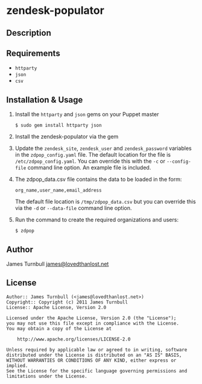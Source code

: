 zendesk-populator
=================

Description
-----------


Requirements
------------

* `httparty`
* `json`
* `csv`

Installation & Usage
-------------------

1.  Install the `httparty` and `json` gems on your Puppet master

        $ sudo gem install httparty json

2.  Install the zendesk-populator via the gem

3.  Update the `zendesk_site`, `zendesk_user` and `zendesk_password` 
    variables in the `zdpop_config.yaml` file. The default location for the
    file is `/etc/zdpop_config.yaml`. You can override this with the 
    `-c` or `--config-file` command line option. An example file is 
    included.

4.  The zdpop_data.csv file contains the data to be loaded in the form:
    
        org_name,user_name,email_address
    
    The default file location is `/tmp/zdpop_data.csv` but you can
    override this via the `-d` or `--data-file` command line option.

5.  Run the command to create the required organizations and users:

        $ zdpop

Author
------

James Turnbull <james@lovedthanlost.net>

License
-------

    Author:: James Turnbull (<james@lovedthanlost.net>)
    Copyright:: Copyright (c) 2011 James Turnbull
    License:: Apache License, Version 2.0

    Licensed under the Apache License, Version 2.0 (the "License");
    you may not use this file except in compliance with the License.
    You may obtain a copy of the License at

        http://www.apache.org/licenses/LICENSE-2.0

    Unless required by applicable law or agreed to in writing, software
    distributed under the License is distributed on an "AS IS" BASIS,
    WITHOUT WARRANTIES OR CONDITIONS OF ANY KIND, either express or implied.
    See the License for the specific language governing permissions and
    limitations under the License.
